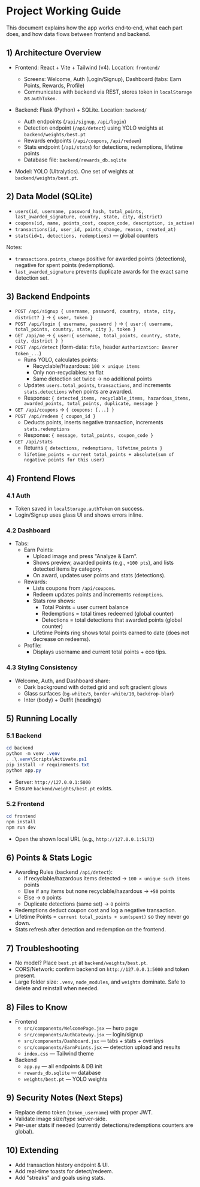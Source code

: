 # Project Working Guide

This document explains how the app works end‑to‑end, what each part does, and how data flows between frontend and backend.

## 1) Architecture Overview

- Frontend: React + Vite + Tailwind (v4). Location: `frontend/`
  - Screens: Welcome, Auth (Login/Signup), Dashboard (tabs: Earn Points, Rewards, Profile)
  - Communicates with backend via REST, stores token in `localStorage` as `authToken`.

- Backend: Flask (Python) + SQLite. Location: `backend/`
  - Auth endpoints (`/api/signup`, `/api/login`)
  - Detection endpoint (`/api/detect`) using YOLO weights at `backend/weights/best.pt`
  - Rewards endpoints (`/api/coupons`, `/api/redeem`)
  - Stats endpoint (`/api/stats`) for detections, redemptions, lifetime points
  - Database file: `backend/rewards_db.sqlite`

- Model: YOLO (Ultralytics). One set of weights at `backend/weights/best.pt`.

## 2) Data Model (SQLite)

- `users(id, username, password_hash, total_points, last_awarded_signature, country, state, city, district)`
- `coupons(id, name, points_cost, coupon_code, description, is_active)`
- `transactions(id, user_id, points_change, reason, created_at)`
- `stats(id=1, detections, redemptions)` — global counters

Notes:
- `transactions.points_change` positive for awarded points (detections), negative for spent points (redemptions).
- `last_awarded_signature` prevents duplicate awards for the exact same detection set.

## 3) Backend Endpoints

- `POST /api/signup { username, password, country, state, city, district? }` → `{ user, token }`
- `POST /api/login { username, password }` → `{ user:{ username, total_points, country, state, city }, token }`
- `GET /api/me` → `{ user:{ username, total_points, country, state, city, district } }`
- `POST /api/detect` (form-data: `file`, header `Authorization: Bearer token_...`)
  - Runs YOLO, calculates points:
    - Recyclable/Hazardous: `100 × unique items`
    - Only non-recyclables: `50` flat
    - Same detection set twice → no additional points
  - Updates `users.total_points`, `transactions`, and increments `stats.detections` when points are awarded.
  - Response: `{ detected_items, recyclable_items, hazardous_items, awarded_points, total_points, duplicate, message }`
- `GET /api/coupons` → `{ coupons: [...] }`
- `POST /api/redeem { coupon_id }`
  - Deducts points, inserts negative transaction, increments `stats.redemptions`
  - Response: `{ message, total_points, coupon_code }`
- `GET /api/stats`
  - Returns `{ detections, redemptions, lifetime_points }`
  - `lifetime_points = current total_points + absolute(sum of negative points for this user)`

## 4) Frontend Flows

### 4.1 Auth
- Token saved in `localStorage.authToken` on success.
- Login/Signup uses glass UI and shows errors inline.

### 4.2 Dashboard
- Tabs:
  - Earn Points:
    - Upload image and press "Analyze & Earn".
    - Shows preview, awarded points (e.g., `+100 pts`), and lists detected items by category.
    - On award, updates user points and stats (detections).
  - Rewards:
    - Lists coupons from `/api/coupons`.
    - Redeem updates points and increments `redemptions`.
    - Stats row shows:
      - Total Points = user current balance
      - Redemptions = total times redeemed (global counter)
      - Detections = total detections that awarded points (global counter)
    - Lifetime Points ring shows total points earned to date (does not decrease on redeems).
  - Profile:
    - Displays username and current total points + eco tips.

### 4.3 Styling Consistency
- Welcome, Auth, and Dashboard share:
  - Dark background with dotted grid and soft gradient glows
  - Glass surfaces (`bg-white/5`, `border-white/10`, `backdrop-blur`)
  - Inter (body) + Outfit (headings)

## 5) Running Locally

### 5.1 Backend
```powershell
cd backend
python -m venv .venv
. .\.venv\Scripts\Activate.ps1
pip install -r requirements.txt
python app.py
```
- Server: `http://127.0.0.1:5000`
- Ensure `backend/weights/best.pt` exists.

### 5.2 Frontend
```powershell
cd frontend
npm install
npm run dev
```
- Open the shown local URL (e.g., `http://127.0.0.1:5173`)

## 6) Points & Stats Logic

- Awarding Rules (backend `/api/detect`):
  - If recyclable/hazardous items detected → `100 × unique such items` points
  - Else if any items but none recyclable/hazardous → `+50` points
  - Else → `0` points
  - Duplicate detections (same set) → `0` points
- Redemptions deduct coupon cost and log a negative transaction.
- Lifetime Points = `current total_points + sum(spent)` so they never go down.
- Stats refresh after detection and redemption on the frontend.

## 7) Troubleshooting

- No model? Place `best.pt` at `backend/weights/best.pt`.
- CORS/Network: confirm backend on `http://127.0.0.1:5000` and token present.
- Large folder size: `.venv`, `node_modules`, and `weights` dominate. Safe to delete and reinstall when needed.

## 8) Files to Know

- Frontend
  - `src/components/WelcomePage.jsx` — hero page
  - `src/components/AuthGateway.jsx` — login/signup
  - `src/components/Dashboard.jsx` — tabs + stats + overlays
  - `src/components/EarnPoints.jsx` — detection upload and results
  - `index.css` — Tailwind theme
- Backend
  - `app.py` — all endpoints & DB init
  - `rewards_db.sqlite` — database
  - `weights/best.pt` — YOLO weights

## 9) Security Notes (Next Steps)
- Replace demo token (`token_username`) with proper JWT.
- Validate image size/type server-side.
- Per-user stats if needed (currently detections/redemptions counters are global).

## 10) Extending
- Add transaction history endpoint & UI.
- Add real-time toasts for detect/redeem.
- Add "streaks" and goals using stats.
